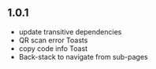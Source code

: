 ## 1.0.1

- update transitive dependencies
- QR scan error Toasts
- copy code info Toast
- Back-stack to navigate from sub-pages
